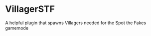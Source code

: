 VillagerSTF
===========

A helpful plugin that spawns Villagers needed for the Spot the Fakes gamemode

